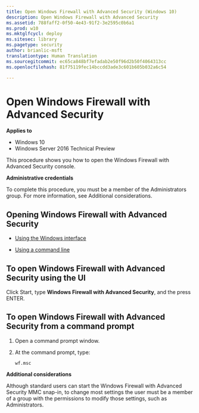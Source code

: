 ```yaml
---
title: Open Windows Firewall with Advanced Security (Windows 10)
description: Open Windows Firewall with Advanced Security
ms.assetid: 788faff2-0f50-4e43-91f2-3e2595c0b6a1
ms.prod: w10
ms.mktglfcycl: deploy
ms.sitesec: library
ms.pagetype: security
author: brianlic-msft
translationtype: Human Translation
ms.sourcegitcommit: ec65ca848bf7efadab2e50f96d2b50f4064313cc
ms.openlocfilehash: 81f75119fec14bccdd3ade3c601b605b032a6c54

---
```


# Open Windows Firewall with Advanced Security

**Applies to**
-   Windows 10
-   Windows Server 2016 Technical Preview

This procedure shows you how to open the Windows Firewall with Advanced Security console.

**Administrative credentials**

To complete this procedure, you must be a member of the Administrators group. For more information, see Additional considerations.

## Opening Windows Firewall with Advanced Security

-   [Using the Windows interface](#to-open-windows-firewall-with-advanced-security-using-the-ui)

-   [Using a command line](#to-open-windows-firewall-with-advanced-security-from-a-command-prompt)

## To open Windows Firewall with Advanced Security using the UI

Click Start, type **Windows Firewall with Advanced Security**, and the press ENTER.

## To open Windows Firewall with Advanced Security from a command prompt

1.  Open a command prompt window.

2.  At the command prompt, type:

    ``` syntax
    wf.msc
    ```

**Additional considerations**

Although standard users can start the Windows Firewall with Advanced Security MMC snap-in, to change most settings the user must be a member of a group with the permissions to modify those settings, such as Administrators.



<!--HONumber=Jun16_HO4-->


